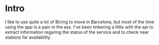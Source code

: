 # Intro

I like to use quite a lot of Bicing to move in Barcelona, but most of the time using the app is a pain in the ass. 
I've been tinkering a little with the api to extract information regaring the status of the service and to check near 
stations for availability. 